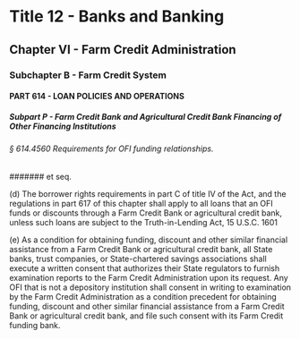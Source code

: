 
# Title 12 - Banks and Banking
## Chapter VI - Farm Credit Administration
### Subchapter B - Farm Credit System
#### PART 614 - LOAN POLICIES AND OPERATIONS
##### Subpart P - Farm Credit Bank and Agricultural Credit Bank Financing of Other Financing Institutions
###### § 614.4560 Requirements for OFI funding relationships.
####### et seq.

(d) The borrower rights requirements in part C of title IV of the Act, and the regulations in part 617 of this chapter shall apply to all loans that an OFI funds or discounts through a Farm Credit Bank or agricultural credit bank, unless such loans are subject to the Truth-in-Lending Act, 15 U.S.C. 1601

(e) As a condition for obtaining funding, discount and other similar financial assistance from a Farm Credit Bank or agricultural credit bank, all State banks, trust companies, or State-chartered savings associations shall execute a written consent that authorizes their State regulators to furnish examination reports to the Farm Credit Administration upon its request. Any OFI that is not a depository institution shall consent in writing to examination by the Farm Credit Administration as a condition precedent for obtaining funding, discount and other similar financial assistance from a Farm Credit Bank or agricultural credit bank, and file such consent with its Farm Credit funding bank.
